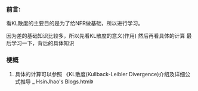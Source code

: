<!--
 * @Author: Liu Weilong
 * @Date: 2021-07-01 17:27:39
 * @LastEditors: Liu Weilong
 * @LastEditTime: 2021-07-01 19:04:33
 * @Description: 
-->
### 前言:
看KL散度的主要目的是为了给NFR做基础，所以进行学习。

因为差的基础知识比较多，所以先看KL散度的意义(作用)
然后再看具体的计算
最后学习一下，背后的具体知识
### 梗概
1. 具体的计算可以参照   《KL散度(Kullback-Leibler Divergence)介绍及详细公式推导 _ HsinJhao's Blogs.html》